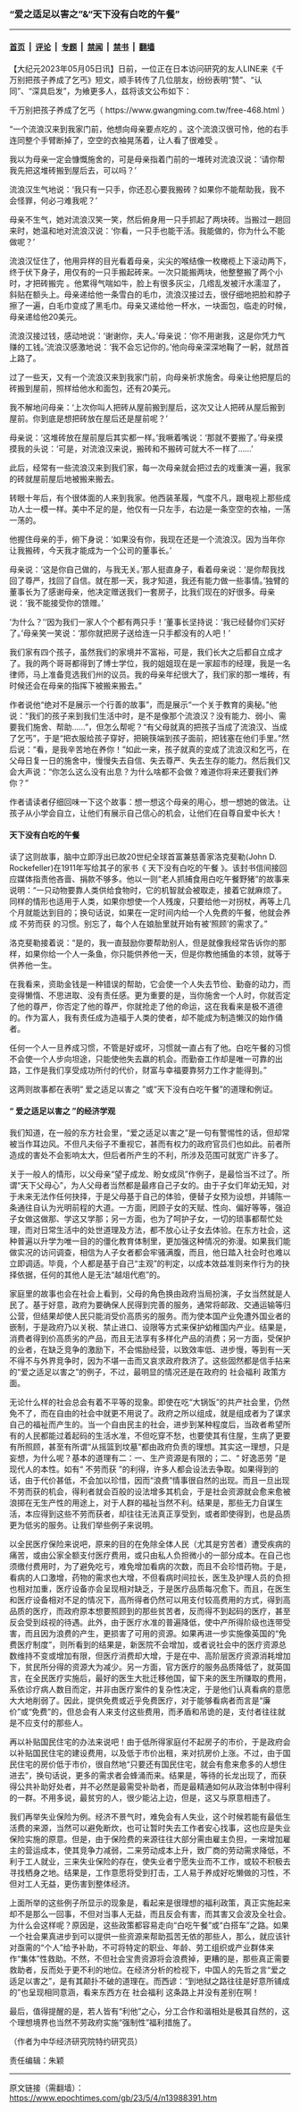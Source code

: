 ### “爱之适足以害之”&“天下没有白吃的午餐”

---

#### [首页](../../../..?n13988391) &nbsp;|&nbsp; [评论](../../../../../epoch-comment?n13988391) &nbsp;|&nbsp; [专题](../../../../../epoch-special?n13988391) &nbsp;|&nbsp; [禁闻](../../../../../epoch-news?n13988391) &nbsp;|&nbsp; [禁书](../../../../../books?n13988391) &nbsp;|&nbsp; [翻墙](https://github.com/gfw-breaker/nogfw/blob/master/README.md?n13988391)


<div class="post_content" id="artbody" itemprop="articleBody">
 <!-- article content begin -->
 <p>
  【大纪元2023年05月05日讯】日前，一位正在日本访问研究的友人LINE来《千万别把孩子养成了乞丐》短文，顺手转传了几位朋友，纷纷表明“赞”、“认同”、“深具启发”，为飨更多人，兹将该文公布如下：
 </p>
 <p>
  千万别把孩子养成了乞丐（
  <ok href="https://www.gwangming.com.tw/free-468.html">
   https://www.gwangming.com.tw/free-468.html
  </ok>
  ）
 </p>
 <p>
  “一个流浪汉来到我家门前，他想向母亲要点吃的 。这个流浪汉很可怜，他的右手连同整个手臂断掉了，空空的衣袖晃荡着，让人看了很难受 。
 </p>
 <p>
  我以为母亲一定会慷慨施舍的，可是母亲指着门前的一堆砖对流浪汉说：‘请你帮我先把这堆砖搬到屋后去，可以吗？’
 </p>
 <p>
  流浪汉生气地说：‘我只有一只手，你还忍心要我搬砖？如果你不能帮助我，我不会怪罪，何必刁难我呢？’
 </p>
 <p>
  母亲不生气，她对流浪汉笑一笑，然后俯身用一只手抓起了两块砖。当搬过一趟回来时，她温和地对流浪汉说：‘你看，一只手也能干活。我能做的，你为什么不能做呢？’
 </p>
 <p>
  流浪汉怔住了，他用异样的目光看着母亲，尖尖的喉结像一枚橄榄上下滚动两下，终于伏下身子，用仅有的一只手搬起砖来。一次只能搬两块，他整整搬了两个小时，才把砖搬完 。他累得气喘如牛，脸上有很多灰尘，几绺乱发被汗水濡湿了，斜贴在额头上。母亲递给他一条雪白的毛巾，流浪汉接过去，很仔细地把脸和脖子擦了一遍，白毛巾变成了黑毛巾。母亲又递给他一杯水，一块面包，临走的时候，母亲递给他20美元。
 </p>
 <p>
  流浪汉接过钱，感动地说：‘谢谢你，夫人。’母亲说：‘你不用谢我，这是你凭力气赚的工钱。’流浪汉感激地说：‘我不会忘记你的。’他向母亲深深地鞠了一躬，就昂首上路了。
 </p>
 <p>
  过了一些天，又有一个流浪汉来到我家门前，向母亲祈求施舍。母亲让他把屋后的砖搬到屋前，照样给他水和面包，还有20美元。
 </p>
 <p>
  我不解地问母亲：‘上次你叫人把砖从屋前搬到屋后，这次又让人把砖从屋后搬到屋前。你到底是想把砖放在屋后还是屋前呢？’
 </p>
 <p>
  母亲说：‘这堆砖放在屋前屋后其实都一样。’我噘着嘴说：‘那就不要搬了。’母亲摸摸我的头说：‘可是，对流浪汉来说，搬砖和不搬砖可就大不一样了……’
 </p>
 <p>
  此后，经常有一些流浪汉来到我们家，每一次母亲就会把过去的戏重演一遍，我家的砖就屋前屋后地被搬来搬去。
 </p>
 <p>
  转眼十年后，有个很体面的人来到我家。他西装革履，气度不凡，跟电视上那些成功人士一模一样。美中不足的是，他仅有一只左手，右边是一条空空的衣袖，一荡一荡的。
 </p>
 <p>
  他握住母亲的手，俯下身说：‘如果没有你，我现在还是一个流浪汉。因为当年你让我搬砖，今天我才能成为一个公司的董事长。’
 </p>
 <p>
  母亲说：‘这是你自己做的，与我无关。’那人挺直身子，看着母亲说：‘是你帮我找回了尊严，找回了自信。就在那一天，我才知道，我还有能力做一些事情。’独臂的董事长为了感谢母亲，他决定赠送我们一套房子，比我们现在的好很多。母亲说：‘我不能接受你的馈赠。’
 </p>
 <p>
  ‘为什么？’‘因为我们一家人个个都有两只手！’董事长坚持说：‘我已经替你们买好了。’母亲笑一笑说：‘那你就把房子送给连一只手都没有的人吧！’
 </p>
 <p>
  我们家有四个孩子，虽然我们的家境并不富裕，可是，我们长大之后都自立成才了。我的两个哥哥都得到了博士学位，我的姐姐现在是一家超市的经理，我是一名律师，马上准备竞选我们州的议员。我的母亲年纪很大了，我们家的那一堆砖，有时候还会在母亲的指挥下被搬来搬去。”
 </p>
 <p>
  作者说他“绝对不是展示一个行善的故事”，而是展示“一个关于教育的奥秘。”他说：“我们的孩子来到我们生活中时，是不是像那个流浪汉？没有能力、弱小、需要我们施舍、帮助……”，但怎么帮呢？“有父母就真的把孩子当成了流浪汉、当成了乞丐”，于是“把衣服给孩子穿好，把碗筷端到孩子面前，把钱塞在他们手里。”然后说：“看，是我辛苦地在养你！”如此一来，孩子就真的变成了流浪汉和乞丐，在父母日复一日的施舍中，慢慢失去自信、失去尊严、失去生存的能力。然后我们又会大声说：“你怎么这么没有出息？为什么啥都不会做？难道你将来还要我们养你？”
 </p>
 <p>
  作者请读者仔细回味一下这个故事：想一想这个母亲的用心，想一想她的做法。让孩子从小学会自立，让他们有展示自己信心的机会，让他们在自尊自爱中长大！
 </p>
 <h4>
  <ok href="https://www.epochtimes.com/gb/tag/%E5%A4%A9%E4%B8%8B%E6%B2%A1%E6%9C%89%E7%99%BD%E5%90%83%E7%9A%84%E5%8D%88%E9%A4%90.html">
   天下没有白吃的午餐
  </ok>
 </h4>
 <p>
  读了这则故事，脑中立即浮出已故20世纪全球首富兼慈善家洛克斐勒(John D. Rockefeller)在1911年写给其子的家书《
  <ok href="https://www.epochtimes.com/gb/tag/%E5%A4%A9%E4%B8%8B%E6%B2%A1%E6%9C%89%E7%99%BD%E5%90%83%E7%9A%84%E5%8D%88%E9%A4%90.html">
   天下没有白吃的午餐
  </ok>
  》。该封书信间接回应媒体指责他吝啬、捐款不够多。他以一则“老人抓捕食用白吃午餐野猪”的故事来说明：“一只动物要靠人类供给食物时，它的机智就会被取走，接着它就麻烦了。同样的情形也适用于人类，如果你想使一个人残废，只要给他一对拐杖，再等上几个月就能达到目的；换句话说，如果在一定时间内给一个人免费的午餐，他就会养成
  <ok href="https://www.epochtimes.com/gb/tag/%E4%B8%8D%E5%8A%B3%E8%80%8C%E8%8E%B7.html">
   不劳而获
  </ok>
  的习惯。别忘了，每个人在娘胎里就开始有被‘照顾’的需求了。”
 </p>
 <p>
  洛克斐勒接着说：“是的，我一直鼓励你要帮助别人，但是就像我经常告诉你的那样，如果你给一个人一条鱼，你只能供养他一天，但是你教他捕鱼的本领，就等于供养他一生。
 </p>
 <p>
  在我看来，资助金钱是一种错误的帮助，它会使一个人失去节俭、勤奋的动力，而变得懒惰、不思进取、没有责任感。更为重要的是，当你施舍一个人时，你就否定了他的尊严，你否定了他的尊严，你就抢走了他的命运，这在我看来是极不道德的。作为富人，我有责任成为造福于人类的使者，却不能成为制造懒汉的始作俑者。
 </p>
 <p>
  任何一个人一旦养成习惯，不管是好或坏，习惯就一直占有了他。白吃午餐的习惯不会使一个人步向坦途，只能使他失去嬴的机会。而勤奋工作却是唯一可靠的出路，工作是我们享受成功所付的代价，财富与幸福要靠努力工作才能得到。”
 </p>
 <p>
  这两则故事都在表明“
  <ok href="https://www.epochtimes.com/gb/tag/%E7%88%B1%E4%B9%8B%E9%80%82%E8%B6%B3%E4%BB%A5%E5%AE%B3%E4%B9%8B.html">
   爱之适足以害之
  </ok>
  ”或“天下没有白吃午餐”的道理和例证。
 </p>
 <h4>
  “
  <ok href="https://www.epochtimes.com/gb/tag/%E7%88%B1%E4%B9%8B%E9%80%82%E8%B6%B3%E4%BB%A5%E5%AE%B3%E4%B9%8B.html">
   爱之适足以害之
  </ok>
  ”的经济学观
 </h4>
 <p>
  我们知道，在一般的东方社会里，“爱之适足以害之”是一句有警惕性的话，但却常被当作耳边风。不但凡夫俗子不重视它，甚而有权力的政府官员们也如此。前者所造成的害处不会影响太大，但后者所产生的不利，所涉及范围可就宽广许多了。
 </p>
 <p>
  关于一般人的情形，以父母亲“望子成龙、盼女成凤”作例子，是最恰当不过了。所谓“天下父母心”，为人父母者当然都是最疼自己子女的。由于子女们年幼无知，对于未来无法作任何抉择，于是父母基于自己的体验，便替子女预为设想，并铺陈一条通往自认为光明前程的大道。一方面，罔顾子女的天赋、性向、偏好等等，强迫子女做这做那、学这又学那；另一方面，也为了呵护子女，一切的琐事都帮忙处理，而对日常生活中的处世道理及方法，都不放心让子女去体验。在东方社会，这种普遍以升学为唯一目的的僵化教育体制里，更加强这种情况的弥漫。如果我们能做实况的访问调查，相信为人子女者都会牢骚满腹，而且，他日踏入社会时也难以立即调适。毕竟，个人都是基于自己“主观”的判定，以成本效益准则来作行为的抉择依据，任何的其他人是无法“越俎代庖”的。
 </p>
 <p>
  家庭里的故事也会在社会上看到，父母的角色换由政府当局扮演，子女当然就是人民了。基于好意，政府为要确保人民得到完善的服务，通常将邮政、交通运输等归公营，但结果却使人民只能消受价高质劣的服务。而为使本国产业免遭外国业者的嵌制，于是政府乃以关税、禁止进口、设限等方式来保护幼稚国内产业。结果是，消费者得到价高质劣的产品，而且无法享有多样化产品的消费；另一方面，受保护的业者，在缺乏竞争的激励下，不会惕励经营，以致效率低、进步慢，等到有一天不得不与外界竞争时，因为不堪一击而又哀求政府救济了。这些固然都是信手拈来的“爱之适足以害之”的例子，不过，最明显的情况还是在政府的
  <ok href="https://www.epochtimes.com/gb/tag/%E7%A4%BE%E4%BC%9A%E7%A6%8F%E5%88%A9.html">
   社会福利
  </ok>
  政策方面。
 </p>
 <p>
  无论什么样的社会总会有着不平等的现象。即使在吃“大锅饭”的共产社会里，仍然免不了，而在自由的社会中就更不用说了。政府之所以组成，就是组成者为了谋求自己的福祉而产生的。当一个自由民主的社会，进步到某种程度后，当政者希望所有的人民都能过着起码的生活水准，不但吃穿不愁，也要使其有住屋，生病了更要有所照顾，甚至有所谓“从摇篮到坟墓”都由政府负责的理想。其实这一理想，只是妄想，为什么呢？基本的道理有二：一、生产资源是有限的；二、“
  <ok href="https://www.epochtimes.com/gb/tag/%E5%A5%BD%E9%80%B8%E6%81%B6%E5%8A%B3.html">
   好逸恶劳
  </ok>
  ”是现代人的本性。如有“
  <ok href="https://www.epochtimes.com/gb/tag/%E4%B8%8D%E5%8A%B3%E8%80%8C%E8%8E%B7.html">
   不劳而获
  </ok>
  ”的利得，许多人都会设法去争取。如果得到的话，由于代价甚低，不会加以珍惜，因而“浪费”情事很自然的出现。而且一旦出现不劳而获的机会，得利者就会百般的设法增多其机会，于是社会资源就会愈来愈被浪掷在无生产性的用途上，对于人群的福祉当然不利。结果是，那些无力自谋生活，本应得到这些不劳而获者，却往往无法真正享受到，或者即使得到，也是品质更为低劣的服务。让我们举些例子来说明。
 </p>
 <p>
  以全民医疗保险来说吧，原来的目的在免除全体人民（尤其是穷苦者）遭受疾病的痛苦，或由公家全额支付医疗费用，或只由私人负担微小的一部分成本。在自己也须缴付费用时，为了避免吃亏，难免增加看病的次数，而且不会珍惜药物。于是，看病的人口激增，药物的需求也大增，不但看病时间拉长，医生及护理人员的负担也相对加重，医疗设备亦会呈现相对缺乏，于是医疗品质每况愈下。而且，在医生和医疗设备相对不足的情况下，高所得者仍然可以用支付较高费用的方式，得到高品质的医疗，而政府原本想要照顾到的那些贫苦者，反而得不到起码的医疗，甚至反会受到歧视的待遇。此外，由于医疗水准的普遍降低，使中产所得阶级也连带受害，而且因为浪费的产生，更损害了可用的资源。如果再进一步实施像英国的“免费医疗制度”，则所看到的结果是，新医院不会增加，或者说社会中的医疗资源总数维持不变或增加有限，但医疗消费却大增，于是在中、高阶层医疗资源消耗增加下，贫民所分得的资源大为减少。另一方面，官方医疗的服务品质降低了，就英国言，在全民医疗实施后，最好的医生大批迁移他国，留下来的医生所赚取的费用，系依诊疗病人数目而定，并非由医疗案件的复杂性决定，于是他们认真看病的意愿大大地削弱了。因此，提供免费或近乎免费医疗，对于能够看病者而言是“廉价”或“免费”的，但总会有人来支付这些费用，而矛盾和吊诡的是，支付者往往就是不应支付的那些人。
 </p>
 <p>
  再以补贴国民住宅的办法来说吧！由于低所得家庭付不起房子的市价，于是政府会以补贴国民住宅的建设费用，以及低于市价出租，来对抗房价上涨。不过，由于国民住宅的房价低于市价，很自然地“只要还有国民住宅，就会有愈来愈多的人想住进去”，换句话说，更多的需求者会蜂涌而来。结果是，等待的长龙出现了，而获得公共补助好处者，并不必然是最需受补助者，而是最精通如何从政治体制中得利的一群。不用多说，最贫穷的人，很少能沾上边，但是，这又与原意相违了。
 </p>
 <p>
  我们再举失业保险为例。经济不景气时，难免会有人失业，这个时候若能有最低生活费的来源，当然可以避免断炊，也可让暂时失去工作者安心找事，这也应是失业保险实施的原意。但是，由于保险费的来源往往大部分需由雇主负担，一来增加雇主的营运成本，使其竞争力减弱，二来劳动成本上升，致厂商的劳动需求降低，不利于工人就业，三来失业保险的存在，使失业者宁愿失业而不工作，或较不积极去寻找栖身之地。结果是，工作意愿将受到打击，工人易于养成好吃懒做的习性，不但对工人无益，更伤害到整体经济。
 </p>
 <p>
  上面所举的这些例子所显示的现象是，看起来是很理想的福利政策，真正实施起来却不是那么一回事，不但对当事人无益，而且反会有害，而其害又会波及全社会。为什么会这样呢？原因是，这些政策都容易走向“白吃午餐”或“白搭车”之路。如果一个社会果真进步到可以提供一些资源来帮助孤苦无依的那些人，那么，就应该针对亟需的“个人”给予补助，不可将特定的职业、年龄、劳工组织或产业群体来作“集体”性救助。不然，不但社会宝贵资源将会浪费掉，更糟的是，那些真正需要救助者，反而处于更不利的地位。在经济分析的检视下，中国人的先哲之言“爱之适足以害之”，是有其颠扑不破的道理在。而西谚：“到地狱之路往往是好意所铺成的”也呈现相同意涵，看来东西方在
  <ok href="https://www.epochtimes.com/gb/tag/%E7%A4%BE%E4%BC%9A%E7%A6%8F%E5%88%A9.html">
   社会福利
  </ok>
  这条路上并没有差别在啊！
 </p>
 <p>
  最后，值得提醒的是，若人皆有“利他”之心，分工合作和谐相处是极其自然的，这个理想境界也当然不劳政府实施“强制性”福利措施了。
 </p>
 <p>
  （作者为中华经济研究院特约研究员）
 </p>
 <p>
  责任编辑：朱颖
 </p>
 <!-- article content end -->
 <div id="below_article_ad">
 </div>
</div>


---

原文链接（需翻墙）：https://www.epochtimes.com/gb/23/5/4/n13988391.htm
